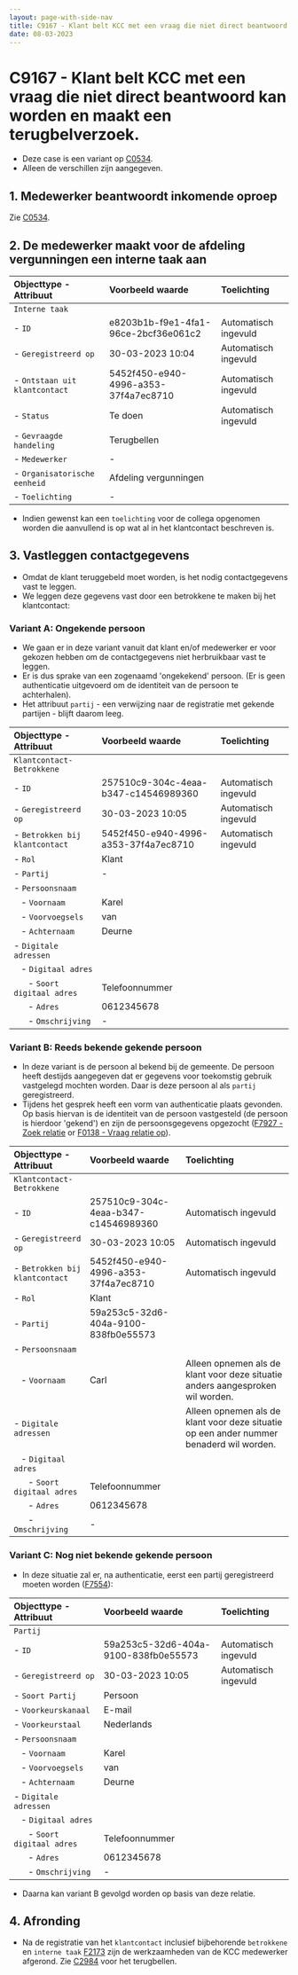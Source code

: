 ```yaml
---
layout: page-with-side-nav
title: C9167 - Klant belt KCC met een vraag die niet direct beantwoord kan worden en maakt een terugbelverzoek.
date: 08-03-2023
---
```


# C9167 - Klant belt KCC met een vraag die niet direct beantwoord kan worden en maakt een terugbelverzoek.

- Deze case is een variant op [C0534](./0534.md).
- Alleen de verschillen zijn aangegeven.

## 1. Medewerker beantwoordt inkomende oproep

Zie [C0534](./0534.md).

## 2. De medewerker maakt voor de afdeling vergunningen een interne taak aan

| Objecttype - Attribuut | Voorbeeld waarde | Toelichting |
| :----------- | :----------- | :----------- |
| `Interne taak` | | |
| - `ID` | e8203b1b-f9e1-4fa1-96ce-2bcf36e061c2 | Automatisch ingevuld |
| - `Geregistreerd op` | 30-03-2023 10:04 | Automatisch ingevuld |
| - `Ontstaan uit klantcontact` | 5452f450-e940-4996-a353-37f4a7ec8710 | Automatisch ingevuld |
| - `Status` | Te doen | Automatisch ingevuld | 
| - `Gevraagde handeling` | Terugbellen | |
| - `Medewerker` | - |  |
| - `Organisatorische eenheid` | Afdeling vergunningen |  |
| - `Toelichting` | - | |

- Indien gewenst kan een `toelichting` voor de collega opgenomen worden die aanvullend is op wat al in het klantcontact beschreven is.

## 3. Vastleggen contactgegevens

- Omdat de klant teruggebeld moet worden, is het nodig contactgegevens vast te leggen.
- We leggen deze gegevens vast door een betrokkene te maken bij het klantcontact:

### Variant A: Ongekende persoon

- We gaan er in deze variant vanuit dat klant en/of medewerker er voor gekozen hebben om de contactgegevens niet herbruikbaar vast te leggen.
- Er is dus sprake van een zogenaamd 'ongekekend' persoon. (Er is geen authenticatie uitgevoerd om de identiteit van de persoon te achterhalen).
- Het attribuut `partij` - een verwijzing naar de registratie met gekende partijen - blijft daarom leeg.

| Objecttype - Attribuut | Voorbeeld waarde | Toelichting |
| :----------- | :----------- | :----------- |
| `Klantcontact-Betrokkene` | | |
| - `ID` | 257510c9-304c-4eaa-b347-c14546989360 | Automatisch ingevuld |
| - `Geregistreerd op` | 30-03-2023 10:05 | Automatisch ingevuld |
| - `Betrokken bij klantcontact` | 5452f450-e940-4996-a353-37f4a7ec8710 | Automatisch ingevuld |
| - `Rol` | Klant | | 
| - `Partij` | - | |
| - `Persoonsnaam` | | |
| &nbsp;&nbsp; - `Voornaam` | Karel | |
| &nbsp;&nbsp; - `Voorvoegsels` | van | |
| &nbsp;&nbsp; - `Achternaam` | Deurne | |
| - `Digitale adressen` | | |
| &nbsp;&nbsp; - `Digitaal adres` | | |
| &nbsp;&nbsp;&nbsp;&nbsp;&nbsp; - `Soort digitaal adres` | Telefoonnummer | | 
| &nbsp;&nbsp;&nbsp;&nbsp;&nbsp; - `Adres` | 0612345678 | | 
| &nbsp;&nbsp;&nbsp;&nbsp;&nbsp; - `Omschrijving` | - | | 

### Variant B: Reeds bekende gekende persoon

- In deze variant is de persoon al bekend bij de gemeente. De persoon heeft destijds aangegeven dat er gegevens voor toekomstig gebruik vastgelegd mochten worden. Daar is deze persoon al als `partij` geregistreerd.
- Tijdens het gesprek heeft een vorm van authenticatie plaats gevonden. Op basis hiervan is de identiteit van de persoon vastgesteld (de persoon is hierdoor 'gekend') en zijn de persoonsgegevens opgezocht ([F7927 - Zoek relatie](./7927.md) or [F0138 - Vraag relatie op](./0138)).

| Objecttype - Attribuut | Voorbeeld waarde | Toelichting |
| :----------- | :----------- | :----------- |
| `Klantcontact-Betrokkene` | | |
| - `ID` | 257510c9-304c-4eaa-b347-c14546989360 | Automatisch ingevuld |
| - `Geregistreerd op` | 30-03-2023 10:05 | Automatisch ingevuld |
| - `Betrokken bij klantcontact` | 5452f450-e940-4996-a353-37f4a7ec8710 | Automatisch ingevuld |
| - `Rol` | Klant | | 
| - `Partij` | 59a253c5-32d6-404a-9100-838fb0e55573 | |
| - `Persoonsnaam` | | |
| &nbsp;&nbsp; - `Voornaam` | Carl | Alleen opnemen als de klant voor deze situatie anders aangesproken wil worden. |
| - `Digitale adressen` | | Alleen opnemen als de klant voor deze situatie op een ander nummer benaderd wil worden. |
| &nbsp;&nbsp; - `Digitaal adres` | | |
| &nbsp;&nbsp;&nbsp;&nbsp;&nbsp; - `Soort digitaal adres` | Telefoonnummer | | 
| &nbsp;&nbsp;&nbsp;&nbsp;&nbsp; - `Adres` | 0612345678 | | 
| &nbsp;&nbsp;&nbsp;&nbsp;&nbsp; - `Omschrijving` | - | | 

### Variant C: Nog niet bekende gekende persoon

- In deze situatie zal er, na authenticatie, eerst een partij geregistreerd moeten worden ([F7554](./7554.md)):

| Objecttype - Attribuut | Voorbeeld waarde | Toelichting |
| :----------- | :----------- | :----------- |
| `Partij` | | |
| - `ID` | 59a253c5-32d6-404a-9100-838fb0e55573 | Automatisch ingevuld |
| - `Geregistreerd op` | 30-03-2023 10:05 | Automatisch ingevuld |
| - `Soort Partij` | Persoon | | 
| - `Voorkeurskanaal` | E-mail | |
| - `Voorkeurstaal` | Nederlands | |
| - `Persoonsnaam` | | |
| &nbsp;&nbsp; - `Voornaam` | Karel | |
| &nbsp;&nbsp; - `Voorvoegsels` | van | |
| &nbsp;&nbsp; - `Achternaam` | Deurne | |
| - `Digitale adressen` | | |
| &nbsp;&nbsp; - `Digitaal adres` | | |
| &nbsp;&nbsp;&nbsp;&nbsp;&nbsp; - `Soort digitaal adres` | Telefoonnummer | | 
| &nbsp;&nbsp;&nbsp;&nbsp;&nbsp; - `Adres` | 0612345678 | | 
| &nbsp;&nbsp;&nbsp;&nbsp;&nbsp; - `Omschrijving` | - | | 

- Daarna kan variant B gevolgd worden op basis van deze relatie.

## 4. Afronding

- Na de registratie van het `klantcontact` inclusief bijbehorende `betrokkene` en `interne taak` [F2173](./2173.md) zijn de werkzaamheden van de KCC medewerker afgerond. Zie [C2984](./2984.md) voor het terugbellen.
